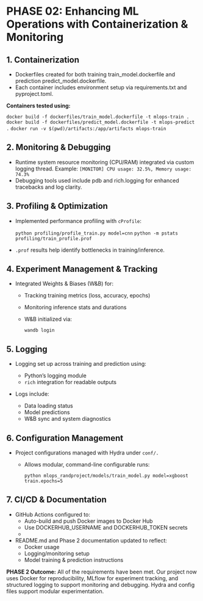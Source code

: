 
# PHASE 02: Enhancing ML Operations with Containerization & Monitoring

## 1. Containerization

- Dockerfiles created for both training train_model.dockerfile and prediction predict_model.dockerfile.
- Each container includes environment setup via requirements.txt and pyproject.toml.

**Containers tested using:**

`docker build -f dockerfiles/train_model.dockerfile -t mlops-train .`
`docker build -f dockerfiles/predict_model.dockerfile -t mlops-predict .`
`docker run -v $(pwd)/artifacts:/app/artifacts mlops-train`

## 2. Monitoring & Debugging

- Runtime system resource monitoring (CPU/RAM) integrated via custom logging thread.
  Example: `[MONITOR] CPU usage: 32.5%, Memory usage: 74.3%`
- Debugging tools used include pdb and rich.logging for enhanced tracebacks and log clarity.

## 3. Profiling & Optimization

- Implemented performance profiling with `cProfile`:
  
  `python profiling/profile_train.py model=cnn`
  `python -m pstats profiling/train_profile.prof`

- `.prof` results help identify bottlenecks in training/inference.

## 4. Experiment Management & Tracking

- Integrated Weights & Biases (W&B) for:
    - Tracking training metrics (loss, accuracy, epochs)
    - Monitoring inference stats and durations
    - W&B initialized via:
      
      `wandb login`

## 5. Logging

- Logging set up across training and prediction using:
    - Python’s logging module
    - `rich` integration for readable outputs
      
- Logs include:
    - Data loading status
    - Model predictions
    - W&B sync and system diagnostics

## 6. Configuration Management

- Project configurations managed with Hydra under `conf/.`
    - Allows modular, command-line configurable runs:
      
      `python mlops_randproject/models/train_model.py model=xgboost train.epochs=5`

## 7. CI/CD & Documentation

- GitHub Actions configured to:
    - Auto-build and push Docker images to Docker Hub
    - Use DOCKERHUB_USERNAME and DOCKERHUB_TOKEN secrets
    - 
- README.md and Phase 2 documentation updated to reflect:
    - Docker usage
    - Logging/monitoring setup
    - Model training & prediction instructions

**PHASE 2 Outcome:**
 All of the requirements have been met. Our project now uses Docker for reproducibility, MLflow for experiment tracking, and structured logging to support monitoring and debugging. Hydra and config files support modular experimentation.
